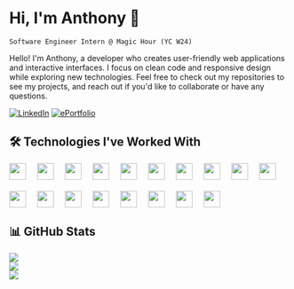 # Hi, I'm Anthony 👋

`Software Engineer Intern @ Magic Hour (YC W24)`

Hello! I'm Anthony, a developer who creates user-friendly web applications and interactive interfaces. I focus on clean code and responsive design while exploring new technologies. Feel free to check out my repositories to see my projects, and reach out if you'd like to collaborate or have any questions.

[![LinkedIn](https://img.shields.io/badge/LinkedIn-0077B5?style=for-the-badge&logo=linkedin&logoColor=white)](https://www.linkedin.com/in/anthony-hoang22/)
[![ePortfolio](https://img.shields.io/badge/ePortfolio-red?style=for-the-badge&logo=google-chrome&logoColor=white)](http://www.anthonyhoang.dev/)

## 🛠️ Technologies I've Worked With

<div style="display: flex; flex-wrap: wrap; gap: 1.25rem;">
<img src="https://cdn.jsdelivr.net/gh/devicons/devicon/icons/html5/html5-plain.svg" width="30px" />
<img src="https://cdn.jsdelivr.net/gh/devicons/devicon/icons/css3/css3-plain.svg" width="30px" />
<img src="https://cdn.jsdelivr.net/gh/devicons/devicon/icons/python/python-original.svg" width="30px" />
<img src="https://cdn.jsdelivr.net/gh/devicons/devicon/icons/javascript/javascript-plain.svg" width="30px" />
<img src="https://cdn.jsdelivr.net/gh/devicons/devicon/icons/typescript/typescript-plain.svg" width="30px" />
<img src="https://cdn.jsdelivr.net/gh/devicons/devicon/icons/nextjs/nextjs-original.svg" width="30px" />
<img src="https://cdn.jsdelivr.net/gh/devicons/devicon/icons/react/react-original.svg" width="30px" />
<img src="https://cdn.jsdelivr.net/gh/devicons/devicon@latest/icons/tailwindcss/tailwindcss-original.svg" width="30px" />
<img src="https://files.svgcdn.io/logos/zod.png" width="30px" />
<img src="https://images.opencollective.com/drizzle-orm/9405e48/logo/256.png" width="30px" />
<img src="https://cdn.sanity.io/images/o0o2tn5x/production/2399b991025c365aafaa6fca85d91deac801e654-1046x1046.png" width="30px" />
<img src="https://avatars.githubusercontent.com/u/139895814?s=48&v=4" width="30px" />
<img src="https://cdn.jsdelivr.net/gh/devicons/devicon/icons/materialui/materialui-plain.svg" width="30px" />
<img src="https://cdn.jsdelivr.net/gh/devicons/devicon/icons/supabase/supabase-original.svg" width="30px" />
<img src="https://neon.tech/brand/neon-logomark-light-color.svg" width="30px" />
<img src="https://cdn.jsdelivr.net/gh/devicons/devicon/icons/git/git-original.svg" width="30px" />
<img src="https://cdn.jsdelivr.net/gh/devicons/devicon/icons/figma/figma-original.svg" width="30px" />
<img src="https://upload.wikimedia.org/wikipedia/commons/thumb/f/f1/Vitejs-logo.svg/1039px-Vitejs-logo.svg.png" width="30px" />
</div>

## 📊 GitHub Stats

![](https://github-readme-stats.vercel.app/api?username=anth0nycodes&theme=dark&hide_border=false&include_all_commits=false&count_private=false)<br/>
![](https://nirzak-streak-stats.vercel.app/?user=anth0nycodes&theme=dark&hide_border=false)<br/>
![](https://github-readme-stats.vercel.app/api/top-langs/?username=anth0nycodes&theme=dark&hide_border=false&include_all_commits=false&count_private=false&layout=compact)
